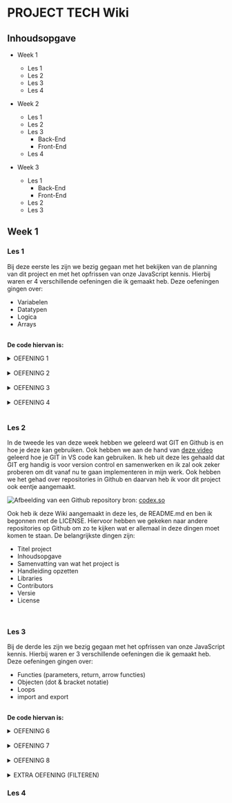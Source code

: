 # PROJECT TECH Wiki

## Inhoudsopgave

* Week 1
  * Les 1
  * Les 2
  * Les 3
  * Les 4

* Week 2
  * Les 1
  * Les 2
  * Les 3
    * Back-End
    * Front-End
  * Les 4

* Week 3
  * Les 1
    * Back-End
    * Front-End
  * Les 2
  * Les 3<br>



## Week 1

### Les 1

Bij deze eerste les zijn we bezig gegaan met het bekijken van de planning van dit project en met het opfrissen van onze JavaScript kennis. 
Hierbij waren er 4 verschillende oefeningen die ik gemaakt heb. Deze oefeningen gingen over:

* Variabelen
* Datatypen
* Logica
* Arrays

<br> **De code hiervan is:**

<details>

<summary>OEFENING 1</summary><br>

```javascript

/* Met de toetscombinatie [CMD] + [/] kun je '//' voor de regel weghalen en terugplaatsen */

/* OPDRACHT 1 Optellen en vergelijken */

// Maak twee variabelen 'getal1' en 'getal2' en wijs er numerieke waarden aan toe.
// Voeg ze samen en sla het resultaat op in een nieuwe variabele 'som'.
// Controleer vervolgens of 'getal1' en 'getal2' aan elkaar gelijk zijn en sla het resultaat op in een variabele 'gelijk'.

let getal1 = 10;
let getal2 = 20;

let som = getal1 + getal2;

console.log(som);

let gelijk = getal1 == getal2;

console.log(gelijk);


/* Opdracht 2 String concatenatie */ 

// Maak drie variabelen 'voornaam', 'tussenvoegsel' en 'achternaam'.
// Voeg ze samen tot een volledige naam en sla het resultaat op in de variabele 'volledigeNaam'.

var voornaam;
var tussenvoegsel;
var achternaam;

var volledigeNaam = `${voornaam} ${tussenvoegsel} ${achternaam}`;

console.log(volledigeNaam);

/* Opdracht 3 Logische operatoren */

// Maak drie variabelen 'isZonnig' (boolean), 'temperatuur' (number) en 'isWeekend' (boolean).
// Gebruik logische operatoren om een nieuwe variabele 'buitenActiviteit' te maken.
// Buitenactiviteit moet waar (true) zijn als het zonnig is, de temperatuur boven 20 graden ligt en het weekend is.
 
 let isZonning = true;
 let temperatuur = 23;
 let isWeekend = false;
 
 let buitenActiviteit = (isZonning == true && temperatuur > 20 && isWeekend == true);

 console.log(buitenActiviteit);
 

/* Opdracht 4 Vergelijking en negatie */

// Maak twee variabelen 'a' en 'b' en wijs er numerieke waarden aan toe.
// Maak een nieuwe variabele 'isNietGelijk' die waar is als 'a' niet gelijk is aan 'b'.

let a = 21;
let b = 43;

isNietGelijk = (a != b);

console.log(isNietGelijk)

```

</details> <br>

<details>
  <summary>OEFENING 2</summary><br>

  ```javascript

/* OPDRACHT 1 Herdeclaratie */

/* Selecteer regel 5 t/m 8. Met de toetscombinatie [CMD] + [/] kun je '//' voor de regel weghalen en terugplaatsen om de opdracht te kunnen maken */

// Probeer de variabele score opnieuw te declareren en kijk of er fouten optreden
let score = 5;
// Plaats hier de juiste declaratie
score = 10;
console.log(score);



/* OPDRACHT 2 Hertoekennen van een constante */

const PI = 3.14;
// Probeer hier een nieuwe waarde aan de constante toe te kennen
// PI = 3.21;
console.log(PI); // Wat wordt hier uitgevoerd?



/* OPDRACHT 3 Function scope */

// Gebruik let en const in plaats van var. Wat is het gevolg voor de uitvoer?
function exampleScope() {
    if (true) {
        var x = 10;
    }
    console.log(x);
}

exampleScope()



/* Opdracht 4 Hoisting van variabele */

// 1. Wat wordt er gelogd en waarom? Test dit.
// console.log(z)
// var z = 15

// 2. Plaats de definitie boven de console.log. Wat is de uitvoer nu?
var z = 15
console.log(z)


/* Opdracht 5a Hoisting van functie declaratie */

// Wat wordt er gelogd en waarom?
hoistingVoorbeeld()

function hoistingVoorbeeld() {
    console.log("Dit is een voorbeeld van hoisting bij functies!")
}


/* Opdracht 5b Hoisting van functie definitie */ 

// Bekijk onderstaande code. Wat verwacht je dat er zal gebeuren?

// hoistingVoorbeeldTwee()

// var hoistingVoorbeeldTwee = function() {
//     console.log("Dit is een voorbeeld van hoisting met een functie-definitie!")
// }

// Plaats het aanroepen van de functie onder de definitie. Wat wordt de uitvoer? Voorspel en test. 

var hoistingVoorbeeldTwee = function() {
    console.log("Dit is een voorbeeld van hoisting met een functie-definitie!")
}

hoistingVoorbeeldTwee()

/* Opdracht 6 Global en local scope */

// Global scope
var globalVar = "Dit is een globale variabele (var)";
let globalLet = "Dit is een globale variabele (let)";
const globalConst = "Dit is een globale variabele (const)";

function voorbeeldScope() {
    // Local scope
    var localVar = "Dit is een lokale variabele (var)";
    let localLet = "Dit is een lokale variabele (let)";
    const localConst = "Dit is een lokale variabele (const)";

    console.log("In de lokale scope:");
    console.log(localVar); // Werkt
    console.log(localLet); // Werkt
    console.log(localConst); // Werkt

    console.log("In de globale scope (toegankelijk vanuit de lokale scope):");
    console.log(globalVar); // Werkt
    console.log(globalLet); // Werkt
    console.log(globalConst); // Werkt
}

// Probeer toegang te krijgen tot lokale variabelen buiten hun scope
// console.log(localVar); // Dit zou een fout veroorzaken
// console.log(localLet); // Dit zou een fout veroorzaken
// console.log(localConst); // Dit zou een fout veroorzaken

// De globale variabelen zijn beschikbaar in de globale scope
console.log("In de globale scope:");
console.log(globalVar); // Werkt
console.log(globalLet); // Werkt
console.log(globalConst); // Werkt

voorbeeldScope(); // Roep de functie aan om de lokale scope te betreden

```

</details> <br>

<details>
  <summary>OEFENING 3</summary> <br>

  ```javascript

  /* Met de toetscombinatie [CMD] + [/] kun je '//' voor de regel weghalen en terugplaatsen */

// Hier zijn vijf oefenopdrachten voor het aanmaken van arrays in JavaScript

/* OPDRACHT 1 Numerieke array */
// Maak een array met de naam `getallen` en voeg drie verschillende numerieke waarden toe.

let getallen = [1, 4, 6];



/* OPDRACHT 2 String array */
// Maak een array met de naam `woorden` en voeg vijf verschillende woorden of zinnen toe als strings.

let woorden = ['woord', 'dit is een zin', 'hallo', 'dit is de 4de zin', 'laatste zin']

/* OPDRACHT 3 Gemengde datatypen */
// Maak een array met de naam `gemengd` en voeg elementen toe van verschillende datatypen, zoals getallen, strings en booleans.

let gemengd = [1, 'woord', true] 

/* OPDRACHT 4 Nested array */
// Maak een array met de naam `nested` en voeg een andere array toe als een van de elementen.

let nested = [gemengd, 24, 'hallo', false]

console.log(nested);

```
</details> <br>

<details>
  <summary>OEFENING 4</summary><br>

  ```javascript
  /* Met de toetscombinatie [CMD] + [/] kun je '//' voor de regel weghalen en terugplaatsen */

// Hier zijn oefenopdrachten voor het gebruiken van array methoden in JavaScript

/* OPDRACHT 1. push */
// Maak een array `getallen` met enkele numerieke waarden. Voeg een nieuw getal toe aan het einde van de array met de `push`-methode.

let getallen = [1, 5, 6, 20];

getallen.push(25);

console.log(getallen);

/* OPDRACHT 2. pop */
// Maak een array `dieren` met enkele stringwaarden. Verwijder het laatste element uit de array met de `pop`-methode.

let dieren = ['leeuw', 'tijger', 'kat', 'giraffe'];

dieren.pop();

console.log(dieren);

/* OPDRACHT 3. shift */
// Maak een array `kleuren` met enkele stringwaarden. Verwijder het eerste element uit de array met de `shift`-methode.

let kleuren = ['rood', 'groen', ' blauw', 'paars', 'oranje']

kleuren.shift();

console.log(kleuren);

/* OPDRACHT 4. unshift */
// Maak een array `fruit` met enkele stringwaarden. Voeg een nieuw element toe aan het begin van de array met de `unshift`-methode.

let fruit = ['appel', 'peer', 'banaan', 'kiwi', 'sinasappel'];

fruit.unshift('lychee');

console.log(fruit);

/* OPDRACHT 5. indexOf */
// Maak een array `steden` met enkele stringwaarden. Gebruik de `indexOf`-methode om de index van een specifieke stad in de array te vinden.

let steden = ['Almere', 'Amsterdam', 'Utrecht', 'Rotterdam'];

console.log(steden.indexOf('Amsterdam'));

/* OPDRACHT 6. splice */
// Maak een array `gerechten` met enkele stringwaarden. Gebruik de `splice`-methode om een specifiek gerecht te vervangen door een nieuw gerecht.

let gerechten = ['sushi', 'pizza', 'pokebowl', 'hamburger'];

gerechten.splice(1, 1, 'pasta');

console.log(gerechten);

/* OPDRACHT 7. slice */
// Maak een array `nummers` met enkele numerieke waarden. Gebruik de `slice`-methode om een nieuw array te maken dat bestaat uit een deel van de originele array.

let nummers = [1, 2, 3, 4, 5, 6]
let nieuweNummers = nummers.slice(0, 3);

console.log(nieuweNummers);

/* OPDRACHT 8. Combinatie van methoden */
// Maak een array `namen` met enkele stringwaarden. Voer verschillende bewerkingen uit op de array, zoals het toevoegen, verwijderen en vervangen van elementen met behulp van verschillende array-methoden.

let namen = ['Jamie', 'Soraya', 'Jan']

namen.push('Yasin');

console.log(namen);

namen.shift();

console.log(namen);

namen.unshift('Tirbeni');

console.log(namen)

let paarNamen = namen.splice(0, 2);

console.log(paarNamen);

paarNamen.splice(0, 1, 'Jamie')

console.log(paarNamen);

```
</details><br>

### Les 2

In de tweede les van deze week hebben we geleerd wat GIT en Github is en hoe je deze kan gebruiken.
Ook hebben we aan de hand van [deze video](https://www.youtube.com/watch?v=i_23KUAEtUM) geleerd hoe je GIT in VS code kan gebruiken.
Ik heb uit deze les gehaald dat GIT erg handig is voor version control en samenwerken en ik zal ook zeker proberen om dit vanaf nu te gaan implementeren in mijn werk.
Ook hebben we het gehad over repositories in Github en daarvan heb ik voor dit project ook eentje aangemaakt.

![Afbeelding van een Github repository](https://static.codex.so/upload/redactor_images/o_602d344e24f1f5ac13cb05022089101e.jpg)
bron: [codex.so](https://codex.so/fork-and-pull-en)

Ook heb ik deze Wiki aangemaakt in deze les, de README.md en ben ik begonnen met de LICENSE.
Hiervoor hebben we gekeken naar andere repositories op Github om zo te kijken wat er allemaal in deze dingen moet komen te staan.
De belangrijkste dingen zijn:

* Titel project
* Inhoudsopgave
* Samenvatting van wat het project is
* Handleiding opzetten
* Libraries
* Contributors
* Versie
* License

<br>

### Les 3

Bij de derde les zijn we bezig gegaan met het opfrissen van onze JavaScript kennis. Hierbij waren er 3 verschillende oefeningen die ik gemaakt heb. Deze oefeningen gingen over:

* Functies (parameters, return, arrow functies)
* Objecten (dot & bracket notatie)
* Loops
* import and export

<br> **De code hiervan is:**

<details>
 <summary>OEFENING 6</summary> <br>
 
 ```javascript
 /* Met de toetscombinatie [CMD] + [/] kun je '//' voor de regel weghalen en terugplaatsen */

/* OPDRACHT 1: Toon een Groetbericht */
// Schrijf een functie-expressie met de naam toonGroet die een groetbericht naar de console logt. De functie accepteert één parameter, naam, en toont een groetbericht met de opgegeven naam.

let toonGroet = function(naam) {
  console.log("Hallo " + naam + "!");
}

toonGroet("Jamie");

/* OPDRACHT 2: Tel getallen op en log het resultaat */
// Schrijf een functie-expressie met de naam telOpEnLog die twee getallen optelt en het resultaat naar de console logt. De functie accepteert twee parameters, getal1 en getal2, telt ze op en logt het resultaat.

let telOpEnLog = function(getal1, getal2) {
  console.log(getal1 + getal2);
}

telOpEnLog(2, 8);

// Onderstaande opdrachten vereisen het gebruik van het return sleutelwoord

/* OPDRACHT 3: Bereken de Oppervlakte van een Rechthoek */
// Schrijf een functie-expressie met de naam `berekenOppervlakteRechthoek` die de oppervlakte van een rechthoek berekent. De functie accepteert twee parameters, `lengte` en `breedte`.

let berekenOppervlakteRechthoek = function(lengte, breedte) {
  return lengte * breedte;
}

console.log(berekenOppervlakteRechthoek(3, 4))

/* OPDRACHT 4: Bepaal of een Getal Even is */
// Schrijf een functie-expressie met de naam `isEven` die controleert of een gegeven getal even is. De functie accepteert één parameter, `getal`.

let isEven = function(getal) {
  if(getal == getal) {
    console.log("Is even")
  } else {
    console.log("Is oneven")
  }
}

isEven(3);

/* OPDRACHT 5: Concateneer Twee Strings */
// Schrijf een functie-expressie met de naam `concateneerStrings` die twee strings concateneert. De functie accepteert twee parameters, `string1` en `string2`.

let concateneerStrings = function(string1, string2) {
  console.log(`${string1} ${string2}`)
}

concateneerStrings("Welkom,", "Jamie")

/* OPDRACHT 6: Herschrijf functies uit opdracht 1 en 5 naar een arrow functie */

let toonGroetArrow = (naam) => {
   console.log("Hallo " + naam + "!");
}

toonGroet("Jamie");


let telOpEnLogArrow = (getal1, getal2) => {
  console.log(getal1 + getal2);
}

telOpEnLogArrow(2, 8);


let berekenOppervlakteRechthoekArrow = (lengte, breedte) => {
  return lengte * breedte;
}

console.log(berekenOppervlakteRechthoekArrow(3, 4))


let isEvenArrow = (getal) => {
  if(getal == getal) {
    console.log("Is even")
  } else {
    console.log("Is oneven")
  }
}

isEvenArrow(3);


let concateneerStringsArrow = (string1, string2) => {
  console.log(`${string1} ${string2}`)
}

concateneerStringsArrow("Welkom,", "Jamie");
```

</details> <br>

<details>
 <summary>OEFENING 7</summary> <br>

 ```javascript
 /* Met de toetscombinatie [CMD] + [/] kun je '//' voor de regel weghalen en terugplaatsen */

/* OPDRACHT 1: Definieer een object */
// Definieer een eenvoudig object met de naam persoon dat de eigenschappen naam en leeftijd heeft. Geef het object de waarden "John" voor naam en 30 voor leeftijd.

let persoon = {
    naam: "John",
    leeftijd: 30
};

/* OPDRACHT 2: Uitbreiding */
// Breid het object persoon uit met verschillende soorten eigenschappen, zoals een string, een numerieke waarde, een boolean, en een array.

persoon.hobbies = ["gamen", "films kijken", "coderen"]
persoon.achternaam = "Bakker"
persoon.hasJob = false
persoon.droomBaan = "developer"

console.log(persoon);

/* OPDRACHT 3: Dot & bracket notation */
// Gebruik zowel dot notatie als bracket notatie om de waarde van de naam-eigenschap van het persoon-object op te halen en naar de console te loggen.

console.log(persoon.naam)
console.log(persoon.achternaam)
console.log(persoon['droomBaan'])
console.log(persoon['hasJob'])

/* OPDRACHT 4: Methode */
// Voeg een methode verjaardagVieren toe aan het persoon-object. Deze methode moet de leeftijd van de persoon met één verhogen. Je kan binnen het object naar de eigenschap leeftijd verwijzen met "this.leeftijd".

let persoon = {
   naam: "John",
   leeftijd: 30,
   verjaardagVieren() {
       this.leeftijd++;
       console.log(this.leeftijd)
   }
};

persoon.verjaardagVieren();

console.log(persoon.leeftijd)

/* OPDRACHT 5: Boodschap loggen */
// Breid de methode verjaardagVieren uit om een bericht naar de console te loggen waarin de naam en nieuwe leeftijd van de persoon worden weergegeven.


persoon.verjaardagVieren = function() {
    console.log(`Gefeliciteerd ${this.naam}, je bent alweer ${this.leeftijd}!`);
}

persoon.verjaardagVieren();
```
</details> <br>

<details>
 <summary>OEFENING 8</summary> <br>
 
 ```javascript
/* Met de toetscombinatie [CMD] + [/] kun je '//' voor de regel weghalen en terugplaatsen */

/* OPDRACHT 1: For loop - Tel tot 5 */
// Schrijf een for-loop die de getallen van 1 tot 5 logt naar de console.

for (let i = 1; i <= 5; i++) {
    console.log(i)
}

/* OPDRACHT 2: For loop - Maak de tafel van 3 */
// Schrijf een for-loop die de tafel van 3 logt naar de console (van 3 tot 30).

for (let i = 1; i <= 10; i++) {
    console.log(i * 3)
}

/* OPDRACHT 3: While loop */
// Programmmer de herhalingen van opdracht 1 met een while loop

/* let i = 0; 
while(i < 5) {
 i++
 console.log(i)
} */

/* OPDRACHT 4: While loop */
// Programmmer de herhalingen van opdracht 2 met een while loop

let i = 0; 
while(i < 10) {
 i++
 console.log(i * 3)
}


/* OPDRACHT 5: For ... of loop - Log kleuren */
// Gegeven een array met kleuren (['rood', 'groen', 'blauw']), schrijf een for...of-loop om elke kleur naar de console te loggen.

let kleuren = ['rood', 'groen', 'blauw']

for (let kleur of kleuren) {
    console.log(kleur);
}


/* OPDRACHT 6: For ... of loop - Lengte van elk woord */
// Gegeven een array met woorden, schrijf een for...of-loop om de lengte van elk woord naar de console te loggen.

let woorden = ['appel', 'banaan', 'kiwi']

for (let letters of woorden) {
    console.log(letters.length)
}


/* OPDRACHT 7: For ... in loop - Log Eigenschappen */
// Gegeven een object met eigenschappen, schrijf een for...in-loop om elke eigenschap naar de console te loggen.

let persoon = { naam: 'John', leeftijd: 25, stad: 'Amsterdam' }

for (let property in persoon) {
    console.log(`${property}: ${persoon[property]}`)
}


/* OPDRACHT 8: For ... in loop - Log waarden */
// Gegeven een object met eigenschappen, schrijf een for...in-loop om elke eigenschap naar de console te loggen.

let telefoon = { merk: 'Samsung', model: 'Galaxy', jaar: 2022 }

for (let waarden in telefoon) {
    console.log(`${telefoon[waarden]}`);
}

```
</details> <br>

<details>
  <summary>EXTRA OEFENING (FILTEREN)</summary> <br>

  ```javascript

```
</details>

### Les 4
